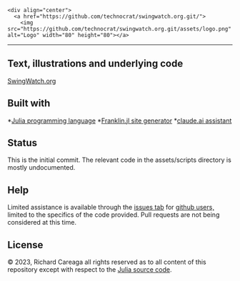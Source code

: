 ~~~
<div align="center">
  <a href="https://github.com/technocrat/swingwatch.org.git/">
    <img src="https://github.com/technocrat/swingwatch.org.git/assets/logo.png" alt="Logo" width="80" height="80"></a>
~~~
---
## Text, illustrations and underlying code

[SwingWatch.org](http://swingwatch.org)


## Built with

*[Julia programming language](julianlang.org)
*[Franklin.jl site generator](https://franklinjl.org/)
*[claude.ai assistant](https://claude.ai)

## Status

This is the initial commit. The relevant code in the assets/scripts directory is mostly undocumented.

## Help

Limited assistance is available through the [issues tab](https://github.com/technocrat/swingwatch.org/issues) for [github users,](github.com) limited to the specifics of the code provided. Pull requests are not being considered at this time.

## License

© 2023, Richard Careaga all rights reserved as to all content of this repository except with respect to the [Julia source code](https://github.com/technocrat/swingwatch.org/tree/main/_assets/script).
